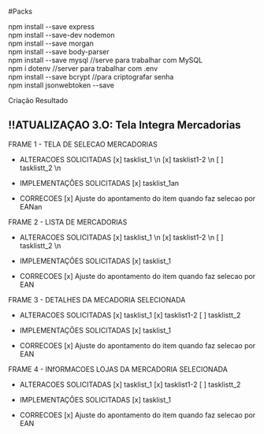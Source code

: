 #Packs
<p>

npm install --save express<br/>
npm install --save-dev nodemon<br/>
npm install --save morgan<br/>
npm install --save body-parser<br/>
npm install --save mysql //serve para trabalhar com MySQL<br/> 
npm i dotenv 
//server para trabalhar com .env<br/> 
npm install --save bcrypt  //para criptografar senha
 <br/> 
npm install jsonwebtoken --save <br/>


</p>



Criação	Resultado
## !!ATUALIZAÇAO 3.O: Tela Integra Mercadorias

FRAME 1 - TELA DE SELECAO MERCADORIAS
 

- ALTERACOES SOLICITADAS
[x] tasklist_1 \n
[x] tasklist1-2 \n
[ ] tasklistt_2 \n
 

- IMPLEMENTAÇÔES SOLICITADAS
[x] tasklist_1an
 

- CORRECOES
[x] Ajuste do apontamento do item quando faz selecao por EANan
 

FRAME 2 - LISTA DE MERCADORIAS
 

- ALTERACOES SOLICITADAS
[x] tasklist_1 \n
[x] tasklist1-2 \n
[ ] tasklistt_2 \n
 

- IMPLEMENTAÇÔES SOLICITADAS
[x] tasklist_1
 

- CORRECOES
[x] Ajuste do apontamento do item quando faz selecao por EAN
 

FRAME 3 - DETALHES DA MECADORIA SELECIONADA
 

- ALTERACOES SOLICITADAS
[x] tasklist_1
[x] tasklist1-2
[ ] tasklistt_2
 

- IMPLEMENTAÇÔES SOLICITADAS
[x] tasklist_1
 

- CORRECOES
[x] Ajuste do apontamento do item quando faz selecao por EAN
 

FRAME 4 - INfORMACOES LOJAS DA MERCADORIA SELECIONADA
 

- ALTERACOES SOLICITADAS
[x] tasklist_1
[x] tasklist1-2
[ ] tasklistt_2
 

- IMPLEMENTAÇÔES SOLICITADAS
[x] tasklist_1
 

- CORRECOES
[x] Ajuste do apontamento do item quando faz selecao por EAN
 
